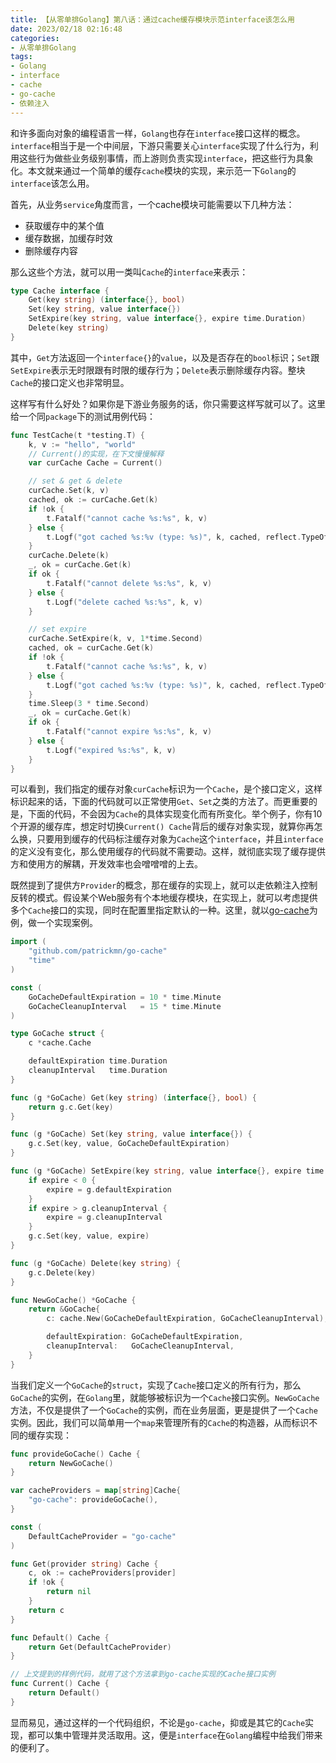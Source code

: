 ```yaml
---
title: 【从零单排Golang】第八话：通过cache缓存模块示范interface该怎么用
date: 2023/02/18 02:16:48
categories:
- 从零单排Golang
tags:
- Golang
- interface
- cache
- go-cache
- 依赖注入
---
```


和许多面向对象的编程语言一样，`Golang`也存在`interface`接口这样的概念。`interface`相当于是一个中间层，下游只需要关心`interface`实现了什么行为，利用这些行为做些业务级别事情，而上游则负责实现`interface`，把这些行为具象化。本文就来通过一个简单的缓存`cache`模块的实现，来示范一下`Golang`的`interface`该怎么用。

首先，从业务`service`角度而言，一个cache模块可能需要以下几种方法：

- 获取缓存中的某个值
- 缓存数据，加缓存时效
- 删除缓存内容

那么这些个方法，就可以用一类叫`Cache`的`interface`来表示：

<!-- more -->

```go
type Cache interface {
    Get(key string) (interface{}, bool)
    Set(key string, value interface{})
    SetExpire(key string, value interface{}, expire time.Duration)
    Delete(key string)
}
```

其中，`Get`方法返回一个`interface{}`的`value`，以及是否存在的`bool`标识；`Set`跟`SetExpire`表示无时限跟有时限的缓存行为；`Delete`表示删除缓存内容。整块`Cache`的接口定义也非常明显。

这样写有什么好处？如果你是下游业务服务的话，你只需要这样写就可以了。这里给一个同`package`下的测试用例代码：

```go
func TestCache(t *testing.T) {
    k, v := "hello", "world"
    // Current()的实现，在下文慢慢解释
    var curCache Cache = Current()

    // set & get & delete
    curCache.Set(k, v)
    cached, ok := curCache.Get(k)
    if !ok {
        t.Fatalf("cannot cache %s:%s", k, v)
    } else {
        t.Logf("got cached %s:%v (type: %s)", k, cached, reflect.TypeOf(cached).Name())
    }
    curCache.Delete(k)
    _, ok = curCache.Get(k)
    if ok {
        t.Fatalf("cannot delete %s:%s", k, v)
    } else {
        t.Logf("delete cached %s:%s", k, v)
    }

    // set expire
    curCache.SetExpire(k, v, 1*time.Second)
    cached, ok = curCache.Get(k)
    if !ok {
        t.Fatalf("cannot cache %s:%s", k, v)
    } else {
        t.Logf("got cached %s:%v (type: %s)", k, cached, reflect.TypeOf(cached).Name())
    }
    time.Sleep(3 * time.Second)
    _, ok = curCache.Get(k)
    if ok {
        t.Fatalf("cannot expire %s:%s", k, v)
    } else {
        t.Logf("expired %s:%s", k, v)
    }
}
```

可以看到，我们指定的缓存对象`curCache`标识为一个`Cache`，是个接口定义，这样标识起来的话，下面的代码就可以正常使用`Get`、`Set`之类的方法了。而更重要的是，下面的代码，不会因为`Cache`的具体实现变化而有所变化。举个例子，你有10个开源的缓存库，想定时切换`Current() Cache`背后的缓存对象实现，就算你再怎么换，只要用到缓存的代码标注缓存对象为`Cache`这个`interface`，并且`interface`的定义没有变化，那么使用缓存的代码就不需要动。这样，就彻底实现了缓存提供方和使用方的解耦，开发效率也会噌噌噌的上去。

既然提到了提供方`Provider`的概念，那在缓存的实现上，就可以走依赖注入控制反转的模式。假设某个Web服务有个本地缓存模块，在实现上，就可以考虑提供多个`Cache`接口的实现，同时在配置里指定默认的一种。这里，就以[go-cache](https://github.com/patrickmn/go-cache)为例，做一个实现案例。

```go
import (
    "github.com/patrickmn/go-cache"
    "time"
)

const (
    GoCacheDefaultExpiration = 10 * time.Minute
    GoCacheCleanupInterval   = 15 * time.Minute
)

type GoCache struct {
    c *cache.Cache

    defaultExpiration time.Duration
    cleanupInterval   time.Duration
}

func (g *GoCache) Get(key string) (interface{}, bool) {
    return g.c.Get(key)
}

func (g *GoCache) Set(key string, value interface{}) {
    g.c.Set(key, value, GoCacheDefaultExpiration)
}

func (g *GoCache) SetExpire(key string, value interface{}, expire time.Duration) {
    if expire < 0 {
        expire = g.defaultExpiration
    }
    if expire > g.cleanupInterval {
        expire = g.cleanupInterval
    }
    g.c.Set(key, value, expire)
}

func (g *GoCache) Delete(key string) {
    g.c.Delete(key)
}

func NewGoCache() *GoCache {
    return &GoCache{
        c: cache.New(GoCacheDefaultExpiration, GoCacheCleanupInterval),

        defaultExpiration: GoCacheDefaultExpiration,
        cleanupInterval:   GoCacheCleanupInterval,
    }
}
```

当我们定义一个`GoCache`的`struct`，实现了`Cache`接口定义的所有行为，那么`GoCache`的实例，在`Golang`里，就能够被标识为一个`Cache`接口实例。`NewGoCache`方法，不仅是提供了一个`GoCache`的实例，而在业务层面，更是提供了一个`Cache`实例。因此，我们可以简单用一个`map`来管理所有的`Cache`的构造器，从而标识不同的缓存实现：

```go
func provideGoCache() Cache {
    return NewGoCache()
}

var cacheProviders = map[string]Cache{
    "go-cache": provideGoCache(),
}

const (
    DefaultCacheProvider = "go-cache"
)

func Get(provider string) Cache {
    c, ok := cacheProviders[provider]
    if !ok {
        return nil
    }
    return c
}

func Default() Cache {
    return Get(DefaultCacheProvider)
}

// 上文提到的样例代码，就用了这个方法拿到go-cache实现的Cache接口实例
func Current() Cache {
    return Default()
}
```

显而易见，通过这样的一个代码组织，不论是`go-cache`，抑或是其它的`Cache`实现，都可以集中管理并灵活取用。这，便是`interface`在`Golang`编程中给我们带来的便利了。
